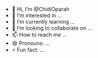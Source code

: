 - 👋 Hi, I’m @ChidiOparah
- 👀 I’m interested in ...
- 🌱 I’m currently learning ...
- 💞️ I’m looking to collaborate on ...
- 📫 How to reach me ...
- 😄 Pronouns: ...
- ⚡ Fun fact: ...

<!---
ChidiOparah/ChidiOparah is a ✨ special ✨ repository because its `README.md` (this file) appears on your GitHub profile.
You can click the Preview link to take a look at your changes.
--->
